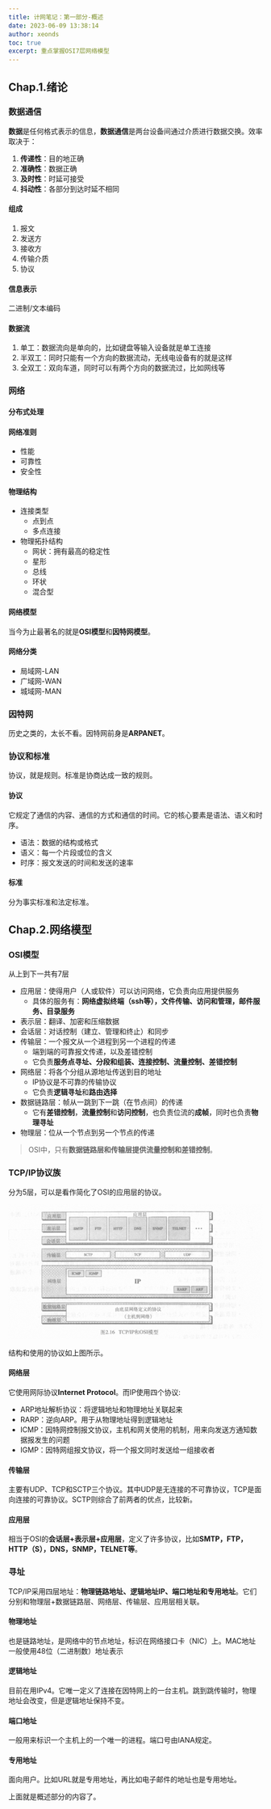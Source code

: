 ```yaml
---
title: 计网笔记：第一部分-概述
date: 2023-06-09 13:38:14
author: xeonds
toc: true
excerpt: 重点掌握OSI7层网络模型
---
```


## Chap.1.绪论

### 数据通信

**数据**是任何格式表示的信息，**数据通信**是两台设备间通过介质进行数据交换。效率取决于：

1. **传递性**：目的地正确
2. **准确性**：数据正确
3. **及时性**：时延可接受
4. **抖动性**：各部分到达时延不相同

#### 组成

1. 报文
2. 发送方
3. 接收方
4. 传输介质
5. 协议

#### 信息表示

二进制/文本编码

#### 数据流

1. 单工：数据流向是单向的，比如键盘等输入设备就是单工连接
2. 半双工：同时只能有一个方向的数据流动，无线电设备有的就是这样
3. 全双工：双向车道，同时可以有两个方向的数据流过，比如网线等

### 网络

#### 分布式处理

#### 网络准则

- 性能
- 可靠性
- 安全性

#### 物理结构

- 连接类型
	- 点到点
	- 多点连接
- 物理拓扑结构
	- 网状：拥有最高的稳定性
	- 星形
	- 总线
	- 环状
	- 混合型

#### 网络模型

当今为止最著名的就是**OSI模型**和**因特网模型**。

#### 网络分类

- 局域网-LAN
- 广域网-WAN
- 城域网-MAN

### 因特网

历史之类的，太长不看。因特网前身是**ARPANET**。

### 协议和标准

协议，就是规则。标准是协商达成一致的规则。

#### 协议

它规定了通信的内容、通信的方式和通信的时间。它的核心要素是语法、语义和时序。

- 语法：数据的结构或格式
- 语义：每一个片段或位的含义
- 时序：报文发送的时间和发送的速率

#### 标准

分为事实标准和法定标准。

## Chap.2.网络模型

### OSI模型

从上到下一共有7层

- 应用层：使得用户（人或软件）可以访问网络，它负责向应用提供服务
	- 具体的服务有：**网络虚拟终端（ssh等），文件传输、访问和管理，邮件服务、目录服务**
- 表示层：翻译、加密和压缩数据
- 会话层：对话控制（建立、管理和终止）和同步
- 传输层：一个报文从一个进程到另一个进程的传递
	- 端到端的可靠报文传递，以及差错控制
	- 它负责**服务点寻址、分段和组装、连接控制、流量控制、差错控制**
- 网络层：将各个分组从源地址传送到目的地址
	- IP协议是不可靠的传输协议
	- 它负责**逻辑寻址**和**路由选择**
- 数据链路层：帧从一跳到下一跳（在节点间）的传递
	- 它有**差错控制**，**流量控制**和**访问控制**，也负责位流的**成帧**，同时也负责**物理寻址**
- 物理层：位从一个节点到另一个节点的传递

>OSI中，只有**数据链路层和传输层提供流量控制和差错控制**。

### TCP/IP协议族

分为5层，可以是看作简化了OSI的应用层的协议。

![](img/Pasted%20image%2020230609171458.png)

结构和使用的协议如上图所示。

#### 网络层

它使用网际协议**Internet Protocol**。而IP使用四个协议:

- ARP地址解析协议：将逻辑地址和物理地址关联起来
- RARP：逆向ARP。用于从物理地址得到逻辑地址
- ICMP：因特网控制报文协议，主机和网关使用的机制，用来向发送方通知数据报发生的问题
- IGMP：因特网组报文协议，将一个报文同时发送给一组接收者

#### 传输层

主要有UDP、TCP和SCTP三个协议。其中UDP是无连接的不可靠协议，TCP是面向连接的可靠协议。SCTP则综合了前两者的优点，比较新。

#### 应用层

相当于OSI的**会话层+表示层+应用层**，定义了许多协议，比如**SMTP，FTP，HTTP（S），DNS，SNMP，TELNET等**。

### 寻址

TCP/IP采用四层地址：**物理链路地址、逻辑地址IP、端口地址和专用地址**。它们分别和物理层+数据链路层、网络层、传输层、应用层相关联。

#### 物理地址

也是链路地址，是网络中的节点地址，标识在网络接口卡（NIC）上。MAC地址一般使用48位（二进制数）地址表示

#### 逻辑地址

目前在用IPv4。它唯一定义了连接在因特网上的一台主机。跳到跳传输时，物理地址会改变，但是逻辑地址保持不变。

#### 端口地址

一般用来标识一个主机上的一个唯一的进程。端口号由IANA规定。

#### 专用地址

面向用户。比如URL就是专用地址，再比如电子邮件的地址也是专用地址。

上面就是概述部分的内容了。